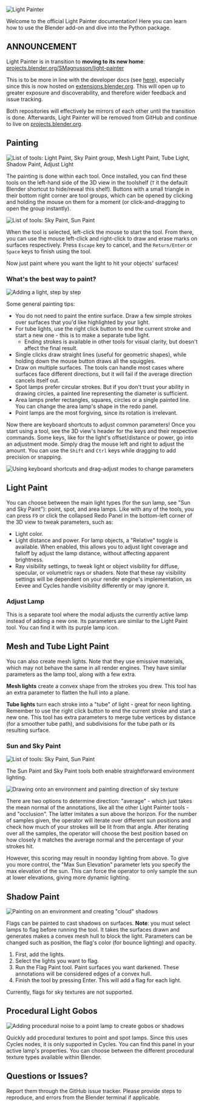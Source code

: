 ![Light Painter](/docs/assets/logo.png)

Welcome to the official Light Painter documentation!
Here you can learn how to use the Blender add-on and dive into the Python package.

## ANNOUNCEMENT

Light Painter is in transition to **moving to its new home**:
[projects.blender.org/SMagnusson/light-painter](https://projects.blender.org/SMagnusson/light-painter)

This is to be more in line with the developer docs
(see [here](https://developer.blender.org/docs/handbook/guidelines/hosted_extensions/)),
especially since this is now hosted on [extensions.blender.org](https://extensions.blender.org/add-ons/lightpainter/).
This will open up to greater exposure and discoverability, 
and therefore wider feedback and issue tracking.

Both repositories will effectively be mirrors of each other until the transition is done.
Afterwards, Light Painter will be removed from GitHub and continue to live on
[projects.blender.org](https://projects.blender.org/SMagnusson/light-painter).

## Painting

![List of tools: Light Paint, Sky Paint group, Mesh Light Paint, Tube Light, Shadow Paint, Adjust Light](/docs/assets/tools.png)

The painting is done within each tool.
Once installed, you can find these tools on the left-hand side of the 3D view
in the toolshelf (`T` it the default Blender shortcut to hide/reveal this shelf).
Buttons with a small triangle in their bottom right corner are tool groups,
which can be opened by clicking and holding the mouse on them for a moment
(or click-and-dragging to open the group instantly).

![List of tools: Sky Paint, Sun Paint](/docs/assets/tool_group.png)

When the tool is selected, left-click the mouse to start the tool.
From there, you can use the mouse left-click and right-click
to draw and erase marks on surfaces respectively.
Press `Escape` key to cancel, and the `Return/Enter` or `Space` keys to finish using the tool.

Now just paint where you want the light to hit your objects' surfaces!

### What's the best way to paint?

![Adding a light, step by step](/docs/assets/painting_steps.gif)

Some general painting tips:

- You do not need to paint the entire surface. Draw a few simple strokes over surfaces that you'd like highlighted by your light.
- For tube lights, use the right click button to end the current stroke and start a new one - this is to make a separate tube light.
  - Ending strokes is available in other tools for visual clarity, but doesn't affect the final result.
- Single clicks draw straight lines (useful for geometric shapes), while holding down the mouse button draws all the squiggles.
- Draw on multiple surfaces. The tools can handle most cases
  where surfaces face different directions,
  but it will fail if the average direction cancels itself out.
- Spot lamps prefer circular strokes.
  But if you don't trust your ability in drawing circles,
  a painted line representing the diameter is sufficient.
- Area lamps prefer rectangles, squares, circles or a single painted line. You can change the area lamp's shape in the redo panel.
- Point lamps are the most forgiving, since its rotation is irrelevant.

Now there are keyboard shortcuts to adjust common parameters! 
Once you start using a tool, see the 3D view's header for the keys and their respective commands.
Some keys, like for the light's offset/distance or power, go into an adjustment mode.
Simply drag the mouse left and right to adjust the amount.
You can use the `Shift` and `Ctrl` keys while dragging to add precision or snapping. 

![Using keyboard shortcuts and drag-adjust modes to change parameters](/docs/assets/keyboard_shortcuts.gif)

## Light Paint

You can choose between the main light types (for the sun lamp, see "Sun and Sky Paint"): point, spot, and area lamps.
Like with any of the tools, you can press `F9` or click the collapsed Redo Panel
in the bottom-left corner of the 3D view to tweak parameters, such as:
- Light color.
- Light distance and power. For lamp objects, a "Relative" toggle is available.
  When enabled, this allows you to adjust light coverage and falloff by adjust the lamp distance,
  without affecting apparent brightness.
- Ray visibility settings, to tweak light or object visibility 
  for diffuse, specular, or volumetric rays or shaders.
  Note that these ray visibility settings will be dependent on your render engine's implementation,
  as Eevee and Cycles handle visibility differently or may ignore it.

### Adjust Lamp

This is a separate tool where the modal adjusts the currently active lamp
instead of adding a new one. Its parameters are similar to the Light Paint tool.
You can find it with its purple lamp icon.

## Mesh and Tube Light Paint

You can also create mesh lights. Note that they use emissive materials,
which may not behave the same in all render engines.
They have similar parameters as the lamp tool, along with a few extra.

**Mesh lights** create a convex shape from the strokes you drew.
This tool has an extra parameter to flatten the hull into a plane.

**Tube lights** turn each stroke into a "tube" of light -
great for neon lighting.
Remember to use the right click button to end the current stroke and start a new one.
This tool has extra parameters to merge tube vertices by distance (for a smoother tube path),
and subdivisions for the tube path or its resulting surface.

### Sun and Sky Paint

![List of tools: Sky Paint, Sun Paint](/docs/assets/tool_group.png)

The Sun Paint and Sky Paint tools both enable straightforward environment lighting.

![Drawing onto an environment and painting direction of sky texture](/docs/assets/sky_paint.gif)

There are two options to determine direction: "average" -
which just takes the mean normal of the annotations, like all the other Light Painter tools -
and "occlusion". The latter imitates a sun above the horizon.
For the number of samples given, the operator will iterate over different sun positions
and check how much of your strokes will be lit from that angle.
After iterating over all the samples, the operator will choose the best position
based on how closely it matches the average normal
and the percentage of your strokes hit.

However, this scoring may result in noonday lighting from above.
To give you more control, the "Max Sun Elevation" parameter
lets you specify the max elevation of the sun.
This can force the operator to only sample the sun at lower elevations,
giving more dynamic lighting.

## Shadow Paint

![Painting on an environment and creating "cloud" shadows](/docs/assets/shadow_paint.gif)

Flags can be painted to cast shadows on surfaces.
**Note**: you must select lamps to flag before running the tool.
It takes the surfaces drawn and generates makes a convex mesh hull to block the light.
Parameters can be changed such as position,
the flag's color (for bounce lighting) and opacity.

1. First, add the lights.
2. Select the lights you want to flag.
3. Run the Flag Paint tool. Paint surfaces you want darkened.
   These annotations will be considered edges of a convex hull.
4. Finish the tool by pressing Enter. This will add a flag for each light.

Currently, flags for sky textures are not supported.

## Procedural Light Gobos

![Adding procedural noise to a point lamp to create gobos or shadows](/docs/assets/gobos.png)

Quickly add procedural textures to point and spot lamps.
Since this uses Cycles nodes, it is only supported in Cycles.
You can find this panel in your active lamp's properties.
You can choose between the different procedural texture types available within Blender.

## Questions or Issues?

Report them through the GitHub issue tracker.
Please provide steps to reproduce, and errors from the Blender terminal if applicable.